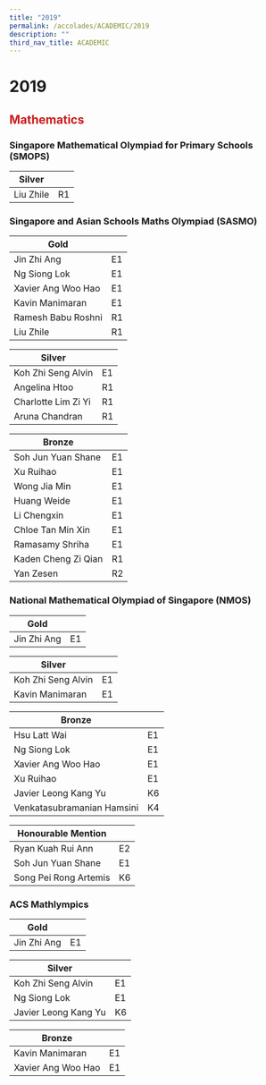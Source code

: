 ```yaml
---
title: "2019"
permalink: /accolades/ACADEMIC/2019
description: ""
third_nav_title: ACADEMIC
---
```

# 2019
## <span style = "color: #c81b1b"> <b>Mathematics</b> </span>

### Singapore Mathematical Olympiad for Primary Schools (SMOPS)

| Silver    |     |
|-----------|-----|
| Liu Zhile | R1  |

### Singapore and Asian Schools Maths Olympiad (SASMO)

| Gold               |      |
|--------------------|------|
| Jin Zhi Ang        | E1   |
| Ng Siong Lok       | E1   |
| Xavier Ang Woo Hao | E1   |
| Kavin Manimaran    | E1   |
| Ramesh Babu Roshni | R1   |
|  Liu Zhile         | R1   |

| Silver              |      |
|---------------------|------|
| Koh Zhi Seng Alvin  | E1   |
| Angelina Htoo       | R1   |
| Charlotte Lim Zi Yi | R1   |
| Aruna Chandran      |  R1  |

| Bronze               |     |
|----------------------|-----|
| Soh Jun Yuan Shane   | E1  |
|  Xu Ruihao           | E1  |
|  Wong Jia Min        | E1  |
|  Huang Weide         | E1  |
|  Li Chengxin         | E1  |
|  Chloe Tan Min Xin   | E1  |
|  Ramasamy Shriha     | E1  |
|  Kaden Cheng Zi Qian | R1  |
|  Yan Zesen           | R2  |

### National Mathematical Olympiad of Singapore (NMOS)

| Gold         |     |
|--------------|-----|
|  Jin Zhi Ang | E1  |

| Silver             |    |
|--------------------|----|
| Koh Zhi Seng Alvin | E1 |
| Kavin Manimaran    | E1 |

| Bronze                     |     |
|----------------------------|-----|
| Hsu Latt Wai               | E1  |
| Ng Siong Lok               | E1  |
| Xavier Ang Woo Hao         | E1  |
| Xu Ruihao                  | E1  |
| Javier Leong Kang Yu       | K6  |
| Venkatasubramanian Hamsini | K4  |

| Honourable Mention    |    |
|-----------------------|----|
| Ryan Kuah Rui Ann     | E2 |
| Soh Jun Yuan Shane    | E1 |
| Song Pei Rong Artemis | K6 |

### ACS Mathlympics

| Gold        |     |
|-------------|-----|
| Jin Zhi Ang | E1  |

| Silver               |     |
|----------------------|-----|
| Koh Zhi Seng Alvin   | E1  |
| Ng Siong Lok         | E1  |
| Javier Leong Kang Yu |  K6 |

| Bronze             |     |
|--------------------|-----|
| Kavin Manimaran    | E1  |
| Xavier Ang Woo Hao | E1  |
